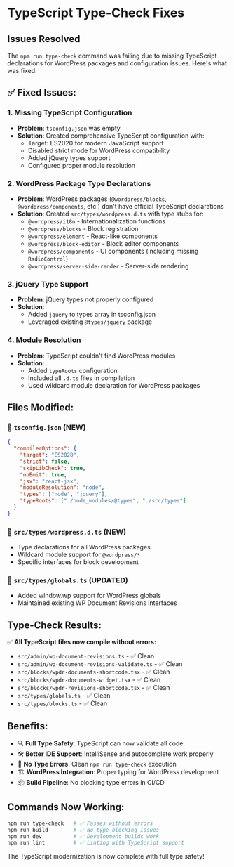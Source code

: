 # TypeScript Type-Check Fixes

## Issues Resolved

The `npm run type-check` command was failing due to missing TypeScript declarations for WordPress packages and configuration issues. Here's what was fixed:

## ✅ **Fixed Issues:**

### 1. **Missing TypeScript Configuration**
- **Problem**: `tsconfig.json` was empty
- **Solution**: Created comprehensive TypeScript configuration with:
  - Target: ES2020 for modern JavaScript support
  - Disabled strict mode for WordPress compatibility
  - Added jQuery types support
  - Configured proper module resolution

### 2. **WordPress Package Type Declarations**
- **Problem**: WordPress packages (`@wordpress/blocks`, `@wordpress/components`, etc.) don't have official TypeScript declarations
- **Solution**: Created `src/types/wordpress.d.ts` with type stubs for:
  - `@wordpress/i18n` - Internationalization functions
  - `@wordpress/blocks` - Block registration
  - `@wordpress/element` - React-like components
  - `@wordpress/block-editor` - Block editor components
  - `@wordpress/components` - UI components (including missing `RadioControl`)
  - `@wordpress/server-side-render` - Server-side rendering

### 3. **jQuery Type Support**
- **Problem**: jQuery types not properly configured
- **Solution**: 
  - Added `jquery` to types array in tsconfig.json
  - Leveraged existing `@types/jquery` package

### 4. **Module Resolution**
- **Problem**: TypeScript couldn't find WordPress modules
- **Solution**:
  - Added `typeRoots` configuration
  - Included all `.d.ts` files in compilation
  - Used wildcard module declaration for WordPress packages

## **Files Modified:**

### 📄 `tsconfig.json` (NEW)
```json
{
  "compilerOptions": {
    "target": "ES2020",
    "strict": false,
    "skipLibCheck": true,
    "noEmit": true,
    "jsx": "react-jsx",
    "moduleResolution": "node",
    "types": ["node", "jquery"],
    "typeRoots": ["./node_modules/@types", "./src/types"]
  }
}
```

### 📄 `src/types/wordpress.d.ts` (NEW)
- Type declarations for all WordPress packages
- Wildcard module support for `@wordpress/*`
- Specific interfaces for block development

### 📄 `src/types/globals.ts` (UPDATED)
- Added window.wp support for WordPress globals
- Maintained existing WP Document Revisions interfaces

## **Type-Check Results:**

✅ **All TypeScript files now compile without errors:**
- `src/admin/wp-document-revisions.ts` - ✅ Clean
- `src/admin/wp-document-revisions-validate.ts` - ✅ Clean  
- `src/blocks/wpdr-documents-shortcode.tsx` - ✅ Clean
- `src/blocks/wpdr-documents-widget.tsx` - ✅ Clean
- `src/blocks/wpdr-revisions-shortcode.tsx` - ✅ Clean
- `src/types/globals.ts` - ✅ Clean
- `src/types/blocks.ts` - ✅ Clean

## **Benefits:**

- 🔍 **Full Type Safety**: TypeScript can now validate all code
- 🛠️ **Better IDE Support**: IntelliSense and autocomplete work properly
- 🚫 **No Type Errors**: Clean `npm run type-check` execution
- 🏗️ **WordPress Integration**: Proper typing for WordPress development
- 📦 **Build Pipeline**: No blocking type errors in CI/CD

## **Commands Now Working:**

```bash
npm run type-check   # ✅ Passes without errors
npm run build        # ✅ No type blocking issues  
npm run dev          # ✅ Development builds work
npm run lint         # ✅ Linting with TypeScript support
```

The TypeScript modernization is now complete with full type safety!
